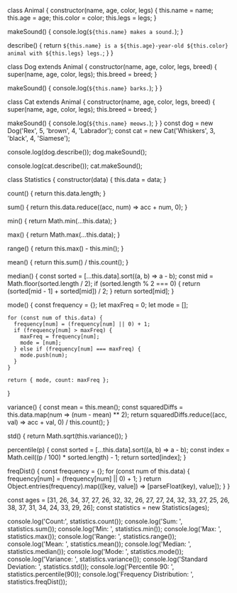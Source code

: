 class Animal {
  constructor(name, age, color, legs) {
    this.name = name;
    this.age = age;
    this.color = color;
    this.legs = legs;
  }

  makeSound() {
    console.log(`${this.name} makes a sound.`);
  }

  describe() {
    return `${this.name} is a ${this.age}-year-old ${this.color} animal with ${this.legs} legs.`;
  }
}

class Dog extends Animal {
  constructor(name, age, color, legs, breed) {
    super(name, age, color, legs);
    this.breed = breed;
  }

  makeSound() {
    console.log(`${this.name} barks.`);
  }
}

class Cat extends Animal {
  constructor(name, age, color, legs, breed) {
    super(name, age, color, legs);
    this.breed = breed;
  }

  makeSound() {
    console.log(`${this.name} meows.`);
  }
}
const dog = new Dog('Rex', 5, 'brown', 4, 'Labrador');
const cat = new Cat('Whiskers', 3, 'black', 4, 'Siamese');

console.log(dog.describe());
dog.makeSound();

console.log(cat.describe());
cat.makeSound();

class Statistics {
  constructor(data) {
    this.data = data;
  }

  count() {
    return this.data.length;
  }

  sum() {
    return this.data.reduce((acc, num) => acc + num, 0);
  }

  min() {
    return Math.min(...this.data);
  }

  max() {
    return Math.max(...this.data);
  }

  range() {
    return this.max() - this.min();
  }

  mean() {
    return this.sum() / this.count();
  }

  median() {
    const sorted = [...this.data].sort((a, b) => a - b);
    const mid = Math.floor(sorted.length / 2);
    if (sorted.length % 2 === 0) {
      return (sorted[mid - 1] + sorted[mid]) / 2;
    }
    return sorted[mid];
  }

  mode() {
    const frequency = {};
    let maxFreq = 0;
    let mode = [];

    for (const num of this.data) {
      frequency[num] = (frequency[num] || 0) + 1;
      if (frequency[num] > maxFreq) {
        maxFreq = frequency[num];
        mode = [num];
      } else if (frequency[num] === maxFreq) {
        mode.push(num);
      }
    }

    return { mode, count: maxFreq };
  }

  variance() {
    const mean = this.mean();
    const squaredDiffs = this.data.map(num => (num - mean) ** 2);
    return squaredDiffs.reduce((acc, val) => acc + val, 0) / this.count();
  }

  std() {
    return Math.sqrt(this.variance());
  }

  percentile(p) {
    const sorted = [...this.data].sort((a, b) => a - b);
    const index = Math.ceil((p / 100) * sorted.length) - 1;
    return sorted[index];
  }

  freqDist() {
    const frequency = {};
    for (const num of this.data) {
      frequency[num] = (frequency[num] || 0) + 1;
    }
    return Object.entries(frequency).map(([key, value]) => [parseFloat(key), value]);
  }
}

const ages = [31, 26, 34, 37, 27, 26, 32, 32, 26, 27, 27, 24, 32, 33, 27, 25, 26, 38, 37, 31, 34, 24, 33, 29, 26];
const statistics = new Statistics(ages);

console.log('Count:', statistics.count()); 
console.log('Sum: ', statistics.sum());
console.log('Min: ', statistics.min()); 
console.log('Max: ', statistics.max()); 
console.log('Range: ', statistics.range()); 
console.log('Mean: ', statistics.mean());
console.log('Median: ', statistics.median());
console.log('Mode: ', statistics.mode()); 
console.log('Variance: ', statistics.variance()); 
console.log('Standard Deviation: ', statistics.std());
console.log('Percentile 90: ', statistics.percentile(90));
console.log('Frequency Distribution: ', statistics.freqDist());

